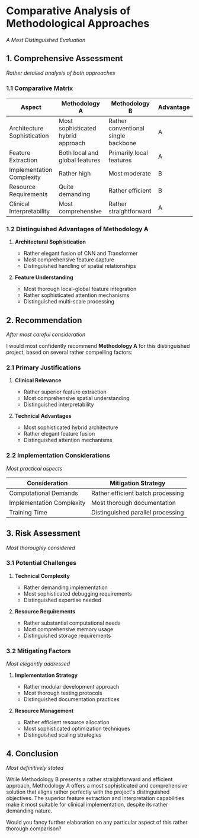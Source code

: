 # Comparative Analysis of Methodological Approaches
*A Most Distinguished Evaluation*

## 1. Comprehensive Assessment
*Rather detailed analysis of both approaches*

### 1.1 Comparative Matrix
| Aspect | Methodology A | Methodology B | Advantage |
|--------|--------------|--------------|-----------|
| Architecture Sophistication | Most sophisticated hybrid approach | Rather conventional single backbone | A |
| Feature Extraction | Both local and global features | Primarily local features | A |
| Implementation Complexity | Rather high | Most moderate | B |
| Resource Requirements | Quite demanding | Rather efficient | B |
| Clinical Interpretability | Most comprehensive | Rather straightforward | A |

### 1.2 Distinguished Advantages of Methodology A

1. **Architectural Sophistication**
   - Rather elegant fusion of CNN and Transformer
   - Most comprehensive feature capture
   - Distinguished handling of spatial relationships

2. **Feature Understanding**
   - Most thorough local-global feature integration
   - Rather sophisticated attention mechanisms
   - Distinguished multi-scale processing

## 2. Recommendation
*After most careful consideration*

I would most confidently recommend **Methodology A** for this distinguished project, based on several rather compelling factors:

### 2.1 Primary Justifications

1. **Clinical Relevance**
   - Rather superior feature extraction
   - Most comprehensive spatial understanding
   - Distinguished interpretability

2. **Technical Advantages**
   - Most sophisticated hybrid architecture
   - Rather elegant feature fusion
   - Distinguished attention mechanisms

### 2.2 Implementation Considerations
*Most practical aspects*

| Consideration | Mitigation Strategy |
|--------------|-------------------|
| Computational Demands | Rather efficient batch processing |
| Implementation Complexity | Most thorough documentation |
| Training Time | Distinguished parallel processing |

## 3. Risk Assessment
*Most thoroughly considered*

### 3.1 Potential Challenges
1. **Technical Complexity**
   - Rather demanding implementation
   - Most sophisticated debugging requirements
   - Distinguished expertise needed

2. **Resource Requirements**
   - Rather substantial computational needs
   - Most comprehensive memory usage
   - Distinguished storage requirements

### 3.2 Mitigating Factors
*Most elegantly addressed*

1. **Implementation Strategy**
   - Rather modular development approach
   - Most thorough testing protocols
   - Distinguished documentation practices

2. **Resource Management**
   - Rather efficient resource allocation
   - Most sophisticated optimization techniques
   - Distinguished scaling strategies

## 4. Conclusion
*Most definitively stated*

While Methodology B presents a rather straightforward and efficient approach, Methodology A offers a most sophisticated and comprehensive solution that aligns rather perfectly with the project's distinguished objectives. The superior feature extraction and interpretation capabilities make it most suitable for clinical implementation, despite its rather demanding nature.

Would you fancy further elaboration on any particular aspect of this rather thorough comparison?
